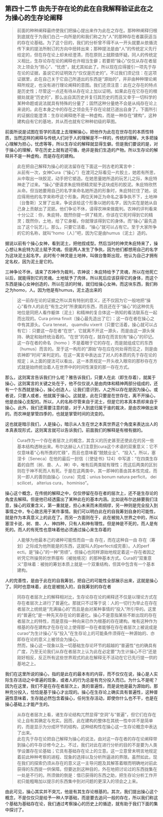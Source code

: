 <h2>第四十二节 由先于存在论的此在自我解释验证此在之为操心的生存论阐释</h2><blockquote data-pid="0w-PloRW">前面的种种阐释最终使我们把操心提出来作为此在之存在。那种种阐释归根到底就在于为我们白己一向所是的和我们称之为“人”的那种存在者赢获适当的存在论基础。为了这个目的，我们的分析曾不得不从一开头就要从依循流传下来的提法所制订的方向中扭转出来；那种提法是由“人”的传统定义先行给定的，但在存在论上却未经澄清，而在原则上就颇值怀疑。同人的传统定义相比，生存论存在论的阐释也许相当生僻；若要把“操心”仅仅从存在者层次上领会为“担心”、“忧虑”，就尤其如此了。所以现在应得援引一项先于存在论的证据，虽说它的证明效力“仅仅是历史的”。不过我们须记住：在这项证据里，此在自己关于它自己所道出的东西是“源始的”，并非由种种理论阐释所规定，也没有进行理论阐释的意图。我们还须注意：此在之存在的特点是历史性；尽管这一点还有待从存在论上加以证明。如果此在在它存在的根据处就是“历史的”，那么出自其历史并复归其历史的而且又幸于一切科学的某种命题或说法就具有特殊的分量了；固然这种分量绝不会是从纯存在论上来说的。此在本身之中的存在之领会先于存在论就已道出自身了。下面所引的证据应能澄清：生存论阐释绝不是一种虚构，而是一种存在“建构”，这种建构自有它的基地，并从而也就有它种种初级的草图。</blockquote><p data-pid="LeiLnZIF">前面所说是试图在哲学的高度上去理解操心，把他作为此在在世存在的本质性特质，当然这样的阐释与传统人们对于人的理解是不一样的，传统的理解，大多把操心理解为担心，忧虑等等，所以生存论的解释就显得生僻。但是我们要说的是，对于操心的理解，早在历史上就有迹可循，绝非是我们生造的产物。所以生存论的解释并不是一种虚构，而是存在的建构。</p><blockquote data-pid="HVfutOZT">此在把自己解释为操心的说法留存在下面这一则古老的寓言中：<br>从前有一次，女神Cura〔“操心”〕在渡河之际看见一片胶土，她若有所思，从中取出一块胶泥，动手把它塑造。在她思量她所造的玩艺儿之际，朱庇特神走了过来。“操心”便请求朱庇特把精灵赋予这块成形的胶泥。朱庇特欣然从命。但当她要用自己的名字来命名她所造的形象时，朱庇特拦住了她，说应得用他的名字来称呼这个形象。两位天神正为命名之事争执不下，土地神〔台鲁斯〕又冒了出来，争说该给这个形象以她的名字，因为实在是她从自己身上贡献出了泥胚。他们争论不休，请得农神来做裁判。农神的评判看来十分公正：你，朱庇特，既然你提一供了精灵，你该在它死时得到它的精灵；既然你，土地，给了它身躯，你就理该得到它的身体。而“操心”最先造出了这个玩艺儿，那么，只要它活着，“操心”就可以占有它。至于大家所争的它的名称，就叫“homo〔人〕”吧，因为它是由humus〔泥土〕造的。</blockquote><p data-pid="PlOzNgCi">据说以前有个操心女神，看到泥土，把他捏成型。然后当时的神灵朱庇特来了，操心想让朱庇特为泥土赋予灵魂。但是两人发生了争执，因为他们都想用自己的名字为这块泥土起名字。此时有个神灵是土地神，叫做台鲁斯出现，他认为自己才拥有定名权，因为泥土是它的。</p><p data-pid="ls1VLBvt">三神争论不休，请来了农神作为裁判，农神说：朱庇特给予了灵魂，所以在他死亡以后，就能得到它的灵魂。土地赋予了肉体，所以死后应该获得它的身体，而这个东西是操心女神创造的，所以在活的时候，就归给操心女神。而这块东西，我们称之为homo，人。因为他是有humus，泥土造出来的</p><blockquote data-pid="nJt046Sz">这一前存在论的证据之所以具有特别的意义，还不仅因为它一般地把“操心”看作人的此在“有生之时”所隶属的东西，而且还在于“操心”的这种优先地位是同把人看作躯体〔泥土〕和精神的复合体这一熟知的看法联系在一起而出现的。Cura prima finxit〔操心最先造出了它〕：这一存在者在操心之中有其源头。Cura teneat， quamdiu vixerit〔只要它活着，操心就可以占有它〕：只要这一存在者“在世”，它就离不开这一源头，而是由这一源头保持、确定和始终统治着的。“在世”的存在，就存在而言刻有“操心”的印记。这一存在者的命名〔homo 〕不是着眼于它的存在，而是就组成它的东西〔humus〕而言的。至于这一构形的“源始”存在应在何处得而见之，则是由农神即“时间”来判定的。在这一寓言中表达出了对人的本质的先于存在论的规定；从上面的提法可以看出，这一本质规定一开头收入眼帘的那秒存在方式就是始终统治着人在世界中的时间性演变的那一存在方式。</blockquote><p data-pid="n_Yb20Ws">那么，这则寓言告诉我们什么呢？雅告诉我们，只要人在此（即生存着），就属于操心，这则寓言的关键之处在于，他不仅仅说人是由肉体和精神两部分组成的，还有一个东西就是操心，操心创造人，让我们意识到，人之所以存在是因为操心。或者说，只要人或者，他就属于操心。这就是，此在只要是在世存在，离不开操心，他是由操心支配的。所以，人的名称尽管来自于泥土，但是它的本真本质却来自于操心。此外，我们还需要注意的是，对于人到底归属于谁的裁决，是由农神做出来的。而农神是掌管四季的，也就是掌管时间的流变的。</p><p data-pid="rrz2rNt-">这也就是暗示我们，人是操心，暗示从人生在世之本真世界这个角度来表达出人的本真表现形式，这则寓言就可以告诉我们，前面我们的解释是有根有据的。</p><blockquote data-pid="XRBXVyoV">Cura作为一个存在者层次上的概念，其含义的历史甚至还使此在的另一些基本结构透映出来。布尔达赫让人们注意到cura这个术语的双重意义：它不仅意味着“心有所畏的忙碌”，而且也意味着“兢兢业业”、“投入”。所以，塞涅卡〔Seneca〕在他的最后一封信〔〔使徒书》124〕中写道：“在四类生存着的自然〔树、兽、人、神〕中，唯有后两类赋有理性；而这后两类的区别则在于神不死而人有死。于是在这两类中，其一即神的善由其本性完成，而另一即人的善则由操心〔cura〕完成：unius bonum natura perficit， dei scilicet， alterius cura， hominiso”。 </blockquote><p data-pid="SgPEoF95">操心这个概念，在传统的解释之中，仅仅停留在存在者的层次上，还不是生存论的角度去解释。但是他已经透露出了某种此在的基本内涵。比如说布尔达赫要我们注意，操心的双重含义，第一重就是，担心未来而未雨绸缪，另一种则是完全投入到事情之中，专心致志用于某件事情。我们可以明白此在的自我筹划自身的可能性，就是作为本真意义上的此在了。而另一方面则在于，此在被抛入世界之中的，所以塞涅卡说，树、兽、人、神四种，只有人和神有理性。但是神是不死的，而人是有死的。而人的有死性也意味着他必须通过操心来生存着的</p><blockquote data-pid="nyBttJ4i">人能够为他最本己的诸种可能性而自一由 存在，而在这种自一由 存在〔筹划〕之际成为他所能是的东西，这就叫人的perfecti成完善〕。人的perf ecti。是“操心”的一种“劳绩”。但操心也同样源始地规定着这一存在者因之听凭它所操劳的世界摆布〔被抛境况〕的那种基本方式。Cura的“双重意义”意味着：被抛的筹划本质上就是一个双重结构，但其中包含有一个基本建构。</blockquote><p data-pid="Ue4gy811">人的完善性，是由于此在的自我筹划，把自己的可能性全部展示出来，这就是操心了。同时也意味着，此在是被抛入的，自我筹划的存在者</p><blockquote data-pid="bcuSZtF2">同存在者层次上的解释相对比，生存论存在论的阐释还不仅是以理论方式在存在者层次上进行了普遍化。那就只不过等于说：人的一切行为举止在存在者层次上统统是“充满操心的”而且是由对某种事情的“投入”所引导的。这里的“普遍化”是一种先天存在论的普遍化。操心不是意指某些不断出现的存在者层次上的特性，而是意指一种向来已作为根基的存在建构。唯有这种作为根基的存在建构才在存在论上使得那一存在者能够在存在者层次上被说成是curao“为生计操心”与“投入”在生存论上的可能条件须得在一种源始的、亦即存在论的意义上被领会为操心。<br>然而，操心这一现象以及一切基础生存论环节的超越的“普遍性”也的确具有广度，乃至无论我们从存在者层次上认为此在必定要“为生计操心不已”还是刚好相反，反正所有这些世界观式的此在解释无不活动在它已先行提一供的基地之上。</blockquote><p data-pid="W6KsINz0">我们在这里所说的操心，指的是此在的最本有的内容，而不仅仅在说，操心是人实际生存活动之中普遍的现象，或者人的行为总是有充分投入而已。为什么不是呢？因为在这里，我们不是在存在者层次上，类的普遍性，而是说他是最为源始的。那种充分投入，恰恰是基于操心才出现的。操心在生存论上确实具有普遍性，这种普遍性意味着，生存就必然包含着操心，任何生存活动，即使你什么也不干，也是在操心基础上才能产生的。</p><blockquote data-pid="RVgZCDnC">从存在者层次上看，诸生存论结构兀然显得“空洞”与“普遍”，但它们在存在论上自有其确定与充实。因而，此在建构的整体在其统一性中并不是简单的，而是显示为分成环节的结构，这种结构性在操心这一生存论概念中表达了出来。<br>此在先于存在论把自己解释为操心的说法，由对这一存在者的存在论阐释带到操心的牛存诊修今之上。不过，我们对此在进行分析的目的不是要为人类学设置存在论基础；它具有基础存在论上的立意。这一立意曾未明言地规定着前此种种考察的进程、现象的选择以及分析所逼进的界限。虽然如此，现在我们的探索仍须从存在的意义这一主导问题及其解答着眼而明确地对前此获得的东西提一供保障。但要达到这种目的，外在地把讨论过的东西拢集在一处是不行的。所须做的倒是：借已获得的东西之助，把生存论分析工作开初只能粗略加以提示的东西集中到对问题的更深入的领会之上来。</blockquote><p data-pid="xqFsvXLu">由此可见，操心其实并不突兀，他是有其生存论根基的。其次，我们提出操心这个概念，不是仅仅只是给予一种人学基础，而是要去追问一般的存在，所以我们称这个基础为基础存在论，我们通过考察操心的历史上的循迹，就有助于我们下面的集中探讨了。</p><p></p>